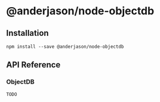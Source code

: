 # @anderjason/node-objectdb

## Installation

`npm install --save @anderjason/node-objectdb`

## API Reference

### ObjectDB

`TODO`
